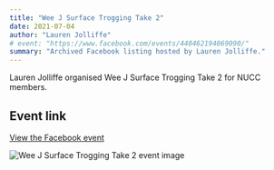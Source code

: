 ```yaml
---
title: "Wee J Surface Trogging Take 2"
date: 2021-07-04
author: "Lauren Jolliffe"
# event: "https://www.facebook.com/events/440462194069090/"
summary: "Archived Facebook listing hosted by Lauren Jolliffe."
---
```

Lauren Jolliffe organised Wee J Surface Trogging Take 2 for NUCC members.

## Event link

[View the Facebook event](https://www.facebook.com/events/440462194069090/)

![Wee J Surface Trogging Take 2 event image](/trip/event-images/20210704_wee_j_surface_trogging_take_2.jpg)
